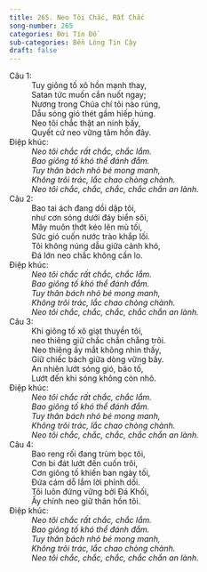 ```yaml
---
title: 265. Neo Tôi Chắc, Rất Chắc
song-number: 265
categories: Đời Tín Đồ
sub-categories: Bền Lòng Tin Cậy
draft: false
---
```

<dl><dt>Câu 1:</dt><dd data-verse="1">Tuy giông tố xô hồn mạnh thay, <br/>Satan tức muốn cắn nuốt ngay; <br/>Nương trong Chúa chí tôi nào rúng, <br/>Dẫu sóng gió thét gầm hiếp húng. <br/>Neo tôi chắc thật an ninh bấy, <br/>Quyết cứ neo vững tâm hồn đây. </dd><dt>Điệp khúc:</dt><dd data-chorus="1"><em>Neo tôi chắc rất chắc, chắc lắm. <br/>Bao giông tố khó thể đánh đắm. <br/>Tuy thân bách nhỏ bé mong manh, <br/>Không trôi trác, lắc chao chòng chành. <br/>Neo tôi chắc, chắc, chắc, chắc chắn an lành. </em></dd><dt>Câu 2:</dt><dd data-verse="2">Bao tai ách đang dồi dập tôi, <br/>như cơn sóng dưới đáy biển sôi, <br/>Mây muôn thớt kéo lên mù tối, <br/>Sức gió cuốn nước trào khắp lối. <br/>Tôi không núng dẫu giữa cảnh khó, <br/>Đá lớn neo chắc không cần lo. </dd><dt>Điệp khúc:</dt><dd data-chorus="1"><em>Neo tôi chắc rất chắc, chắc lắm. <br/>Bao giông tố khó thể đánh đắm. <br/>Tuy thân bách nhỏ bé mong manh, <br/>Không trôi trác, lắc chao chòng chành. <br/>Neo tôi chắc, chắc, chắc, chắc chắn an lành. </em></dd><dt>Câu 3:</dt><dd data-verse="3">Khi giông tố xô giạt thuyền tôi, <br/>neo thiêng giữ chắc chắn chẳng trôi. <br/>Neo thiêng ấy mắt không nhìn thấy, <br/>Giữ chiếc bách giữa dòng vững bấy. <br/>An nhiên lướt sóng gió, bão tố, <br/>Lướt đến khi sóng không còn nhô. </dd><dt>Điệp khúc:</dt><dd data-chorus="1"><em>Neo tôi chắc rất chắc, chắc lắm. <br/>Bao giông tố khó thể đánh đắm. <br/>Tuy thân bách nhỏ bé mong manh, <br/>Không trôi trác, lắc chao chòng chành. <br/>Neo tôi chắc, chắc, chắc, chắc chắn an lành. </em></dd><dt>Câu 4:</dt><dd data-verse="4">Bao reng rối đang trùm bọc tôi, <br/>Cơn bi đát lướt đến cuốn trôi, <br/>Cơn giông tố khiến ban ngày tối, <br/>Đứa cám dỗ lắm lời phỉnh dối. <br/>Tôi luôn đứng vững bởi Đá Khối, <br/>Ấy chính neo giữ thân hồn tôi. </dd><dt>Điệp khúc:</dt><dd data-chorus="1"><em>Neo tôi chắc rất chắc, chắc lắm. <br/>Bao giông tố khó thể đánh đắm. <br/>Tuy thân bách nhỏ bé mong manh, <br/>Không trôi trác, lắc chao chòng chành. <br/>Neo tôi chắc, chắc, chắc, chắc chắn an lành. </em></dd></dl>